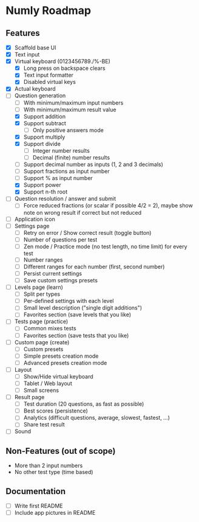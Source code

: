 # Numly Roadmap

## Features

- [X] Scaffold base UI
- [X] Text input
- [X] Virtual keyboard (0123456789./%-BE)
    - [X] Long press on backspace clears
    - [X] Text input formatter
    - [X] Disabled virtual keys
- [X] Actual keyboard
- [ ] Question generation
    - [ ] With minimum/maximum input numbers
    - [ ] With minimum/maximum result value
    - [X] Support addition
    - [X] Support subtract
        - [ ] Only positive answers mode
    - [X] Support multiply
    - [X] Support divide
        - [ ] Integer number results
        - [ ] Decimal (finite) number results
    - [ ] Support decimal number as inputs (1, 2 and 3 decimals)
    - [ ] Support fractions as input number
    - [ ] Support % as input number
    - [X] Support power
    - [X] Support n-th root
- [ ] Question resolution / answer and submit
    - [ ] Force reduced fractions (or scalar if possible 4/2 = 2), maybe show note on wrong result if correct but not reduced
- [ ] Application icon
- [ ] Settings page
    - [ ] Retry on error / Show correct result (toggle button)
    - [ ] Number of questions per test
    - [ ] Zen mode / Practice mode (no test length, no time limit) for every test
    - [ ] Number ranges
    - [ ] Different ranges for each number (first, second number)
    - [ ] Persist current settings
    - [ ] Save custom settings presets
- [ ] Levels page (learn)
    - [ ] Split per types
    - [ ] Per-defined settings with each level
    - [ ] Small level description ("single digit additions")
    - [ ] Favorites section (save levels that you like)
- [ ] Tests page (practice)
    - [ ] Common mixes tests
    - [ ] Favorites section (save tests that you like)
- [ ] Custom page (create)
    - [ ] Custom presets
    - [ ] Simple presets creation mode
    - [ ] Advanced presets creation mode
- [ ] Layout
    - [ ] Show/Hide virtual keyboard
    - [ ] Tablet / Web layout
    - [ ] Small screens
- [ ] Result page
    - [ ] Test duration (20 questions, as fast as possible)
    - [ ] Best scores (persistence)
    - [ ] Analytics (difficult questions, average, slowest, fastest, ...)
    - [ ] Share test result
- [ ] Sound

## Non-Features (out of scope)

- More than 2 input numbers
- No other test type (time based)

## Documentation

- [ ] Write first README
- [ ] Include app pictures in README
